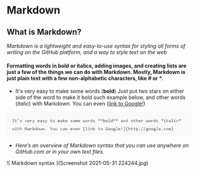 # **Markdown**
## What is Markdown?
*Markdown is a lightweight and easy-to-use syntax for styling all forms of writing on the GitHub platform, and a way to style text on the web*
 #### Formatting words in bold or italics, adding images, and creating lists are just a few of the things we can do with Markdown. Mostly, Markdown is just plain text with a few non-alphabetic characters, like # or *.
 * It's very easy to make some words (**bold**) Just put two stars on either side of the word to make it bold such example below, and other words (*italic*) with Markdown. You can even ([link to Google!](http://google.com))
 
 
![font-ex](https://github.com/BasharTaamneh/READING-NOTE/blob/main/Screenshot%202021-05-31%20181524.jpg)

+ *Here’s an overview of Markdown syntax that you can use anywhere on GitHub.com or in your own text files.*

![ Markdown syntax ](Screenshot 2021-05-31 224244.jpg)
